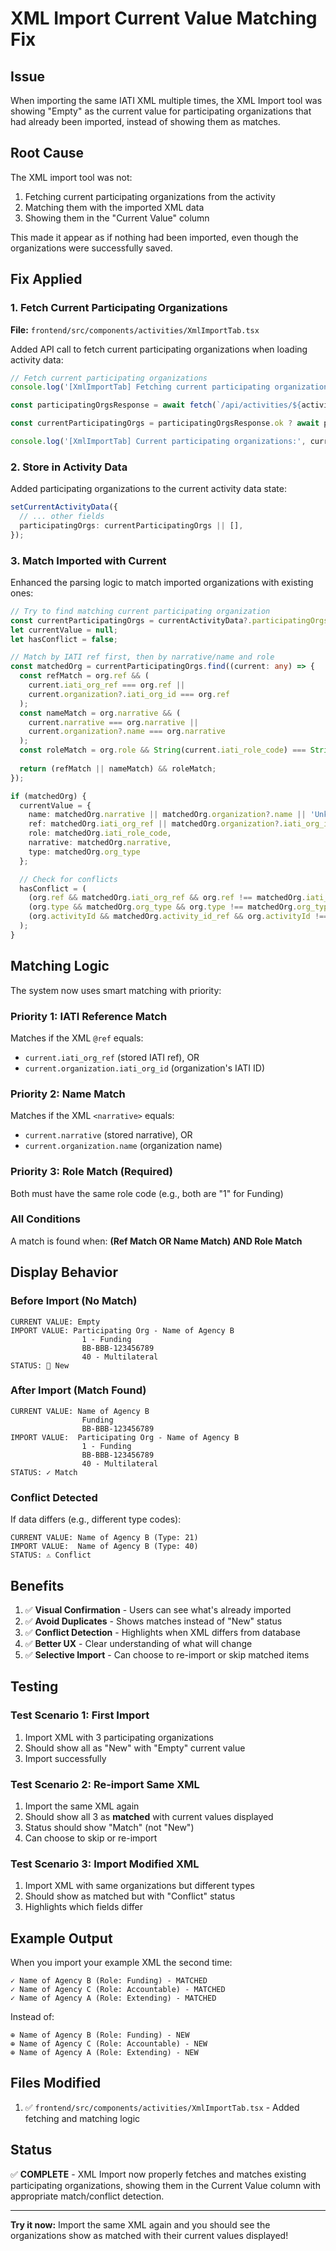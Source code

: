 # XML Import Current Value Matching Fix

## Issue

When importing the same IATI XML multiple times, the XML Import tool was showing "Empty" as the current value for participating organizations that had already been imported, instead of showing them as matches.

## Root Cause

The XML import tool was not:
1. Fetching current participating organizations from the activity
2. Matching them with the imported XML data
3. Showing them in the "Current Value" column

This made it appear as if nothing had been imported, even though the organizations were successfully saved.

## Fix Applied

### 1. Fetch Current Participating Organizations

**File:** `frontend/src/components/activities/XmlImportTab.tsx`

Added API call to fetch current participating organizations when loading activity data:

```typescript
// Fetch current participating organizations
console.log('[XmlImportTab] Fetching current participating organizations...');

const participatingOrgsResponse = await fetch(`/api/activities/${activityId}/participating-organizations`);

const currentParticipatingOrgs = participatingOrgsResponse.ok ? await participatingOrgsResponse.json() : [];

console.log('[XmlImportTab] Current participating organizations:', currentParticipatingOrgs);
```

### 2. Store in Activity Data

Added participating organizations to the current activity data state:

```typescript
setCurrentActivityData({
  // ... other fields
  participatingOrgs: currentParticipatingOrgs || [],
});
```

### 3. Match Imported with Current

Enhanced the parsing logic to match imported organizations with existing ones:

```typescript
// Try to find matching current participating organization
const currentParticipatingOrgs = currentActivityData?.participatingOrgs || [];
let currentValue = null;
let hasConflict = false;

// Match by IATI ref first, then by narrative/name and role
const matchedOrg = currentParticipatingOrgs.find((current: any) => {
  const refMatch = org.ref && (
    current.iati_org_ref === org.ref || 
    current.organization?.iati_org_id === org.ref
  );
  const nameMatch = org.narrative && (
    current.narrative === org.narrative ||
    current.organization?.name === org.narrative
  );
  const roleMatch = org.role && String(current.iati_role_code) === String(org.role);
  
  return (refMatch || nameMatch) && roleMatch;
});

if (matchedOrg) {
  currentValue = {
    name: matchedOrg.narrative || matchedOrg.organization?.name || 'Unknown',
    ref: matchedOrg.iati_org_ref || matchedOrg.organization?.iati_org_id || null,
    role: matchedOrg.iati_role_code,
    narrative: matchedOrg.narrative,
    type: matchedOrg.org_type
  };

  // Check for conflicts
  hasConflict = (
    (org.ref && matchedOrg.iati_org_ref && org.ref !== matchedOrg.iati_org_ref) ||
    (org.type && matchedOrg.org_type && org.type !== matchedOrg.org_type) ||
    (org.activityId && matchedOrg.activity_id_ref && org.activityId !== matchedOrg.activity_id_ref)
  );
}
```

## Matching Logic

The system now uses smart matching with priority:

### Priority 1: IATI Reference Match
Matches if the XML `@ref` equals:
- `current.iati_org_ref` (stored IATI ref), OR
- `current.organization.iati_org_id` (organization's IATI ID)

### Priority 2: Name Match
Matches if the XML `<narrative>` equals:
- `current.narrative` (stored narrative), OR
- `current.organization.name` (organization name)

### Priority 3: Role Match (Required)
Both must have the same role code (e.g., both are "1" for Funding)

### All Conditions
A match is found when: **(Ref Match OR Name Match) AND Role Match**

## Display Behavior

### Before Import (No Match)
```
CURRENT VALUE: Empty
IMPORT VALUE: Participating Org - Name of Agency B
                1 - Funding
                BB-BBB-123456789
                40 - Multilateral
STATUS: 🔵 New
```

### After Import (Match Found)
```
CURRENT VALUE: Name of Agency B
                Funding
                BB-BBB-123456789
IMPORT VALUE:  Participating Org - Name of Agency B
                1 - Funding
                BB-BBB-123456789
                40 - Multilateral
STATUS: ✓ Match
```

### Conflict Detected
If data differs (e.g., different type codes):
```
CURRENT VALUE: Name of Agency B (Type: 21)
IMPORT VALUE:  Name of Agency B (Type: 40)
STATUS: ⚠️ Conflict
```

## Benefits

1. ✅ **Visual Confirmation** - Users can see what's already imported
2. ✅ **Avoid Duplicates** - Shows matches instead of "New" status
3. ✅ **Conflict Detection** - Highlights when XML differs from database
4. ✅ **Better UX** - Clear understanding of what will change
5. ✅ **Selective Import** - Can choose to re-import or skip matched items

## Testing

### Test Scenario 1: First Import
1. Import XML with 3 participating organizations
2. Should show all as "New" with "Empty" current value
3. Import successfully

### Test Scenario 2: Re-import Same XML
1. Import the same XML again
2. Should show all 3 as **matched** with current values displayed
3. Status should show "Match" (not "New")
4. Can choose to skip or re-import

### Test Scenario 3: Import Modified XML
1. Import XML with same organizations but different types
2. Should show as matched but with "Conflict" status
3. Highlights which fields differ

## Example Output

When you import your example XML the second time:

```
✓ Name of Agency B (Role: Funding) - MATCHED
✓ Name of Agency C (Role: Accountable) - MATCHED  
✓ Name of Agency A (Role: Extending) - MATCHED
```

Instead of:
```
⊕ Name of Agency B (Role: Funding) - NEW
⊕ Name of Agency C (Role: Accountable) - NEW
⊕ Name of Agency A (Role: Extending) - NEW
```

## Files Modified

1. ✅ `frontend/src/components/activities/XmlImportTab.tsx` - Added fetching and matching logic

## Status

✅ **COMPLETE** - XML Import now properly fetches and matches existing participating organizations, showing them in the Current Value column with appropriate match/conflict detection.

---

**Try it now:** Import the same XML again and you should see the organizations show as matched with their current values displayed!


